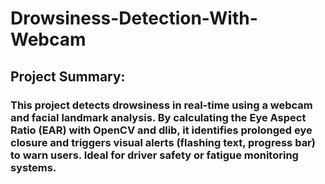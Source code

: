 # Drowsiness-Detection-With-Webcam
## Project Summary:
### This project detects drowsiness in real-time using a webcam and facial landmark analysis. By calculating the Eye Aspect Ratio (EAR) with OpenCV and dlib, it identifies prolonged eye closure and triggers visual alerts (flashing text, progress bar) to warn users. Ideal for driver safety or fatigue monitoring systems.
